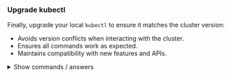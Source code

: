 ### Upgrade kubectl

Finally, upgrade your local `kubectl` to ensure it matches the cluster version:

- Avoids version conflicts when interacting with the cluster.
- Ensures all commands work as expected.
- Maintains compatibility with new features and APIs.

<details>
<summary>Show commands / answers</summary>
<p>

```bash
# Upgrade kubectl to the same version as cluster
sudo apt-mark unhold kubectl
sudo apt install -y kubectl=1.33.5-1.1
sudo apt-mark hold kubectl
```

</p>
</details>
